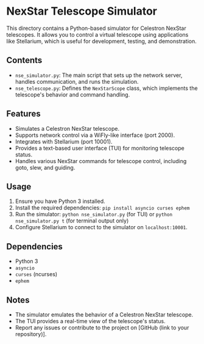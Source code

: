 # NexStar Telescope Simulator

This directory contains a Python-based simulator for Celestron NexStar telescopes. It allows you to control a virtual telescope using applications like Stellarium, which is useful for development, testing, and demonstration.

## Contents

*   `nse_simulator.py`:  The main script that sets up the network server, handles communication, and runs the simulation.
*   `nse_telescope.py`:  Defines the `NexStarScope` class, which implements the telescope's behavior and command handling.

## Features

*   Simulates a Celestron NexStar telescope.
*   Supports network control via a WiFly-like interface (port 2000).
*   Integrates with Stellarium (port 10001).
*   Provides a text-based user interface (TUI) for monitoring telescope status.
*   Handles various NexStar commands for telescope control, including goto, slew, and guiding.

## Usage

1.  Ensure you have Python 3 installed.
2.  Install the required dependencies: `pip install asyncio curses ephem`
3.  Run the simulator: `python nse_simulator.py` (for TUI) or `python nse_simulator.py t` (for terminal output only)
4.  Configure Stellarium to connect to the simulator on `localhost:10001`.

## Dependencies

*   Python 3
*   `asyncio`
*   `curses` (ncurses)
*   `ephem`

## Notes

*   The simulator emulates the behavior of a Celestron NexStar telescope.
*   The TUI provides a real-time view of the telescope's status.
*   Report any issues or contribute to the project on [GitHub (link to your repository)].